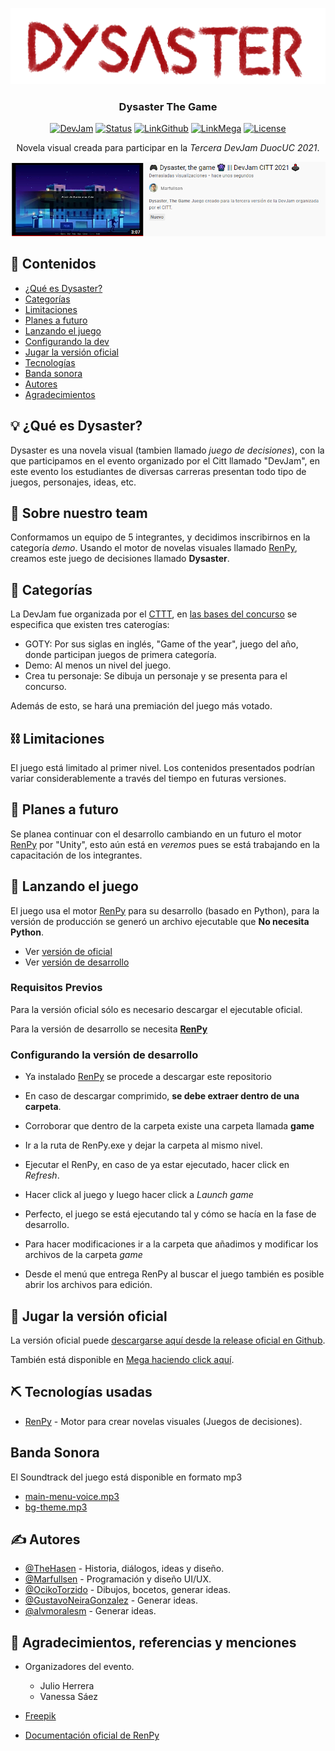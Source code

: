 <p align="center">
  <a href="" rel="noopener">
 <img src="./docs/img/dysaster_logo.png" alt="Dysaster-Logo"></a>
</p>
<h3 align="center">Dysaster The Game</h3>

<div align="center">

[![DevJam](https://img.shields.io/badge/DevJam-2021-orange.svg)](https://docs.google.com/forms/d/e/1FAIpQLSdQFEUlpttL8WKLO-f7Y4vaY5h5CQIiD4bUcH9Q2Uu4XNGE9A/viewform)
[![Status](https://img.shields.io/badge/status-active-success.svg)](https://github.com/Marfullsen/dysaster-the-game/releases/download/v0.1'/Dysaster-Demo.0.1.zip)
[![LinkGithub](https://img.shields.io/badge/Descargar-Aquí-lightgray.svg)](https://github.com/Marfullsen/dysaster-the-game/releases/download/v0.1'/Dysaster-Demo.0.1.zip)
[![LinkMega](https://img.shields.io/badge/Descargar-MEGA-red.svg)](https://mega.nz/file/hwsmiLLZ#a0zaN0IOcbFtz6-nyeobp5S1ET0ZO6kWOfkqQs8ltl0)
[![License](https://img.shields.io/badge/license-MIT-blue.svg)](LICENSE.md)

</div>

<p align="center"> Novela visual creada para participar en la <i>Tercera DevJam DuocUC 2021</i>.
    <br> 
</p>

<p align="center">
  <a href="https://youtu.be/0xikvMZl2nY" rel="noopener">
    <img src="./docs/img/video-yt.png" alt="Vídio-Yutup">
  </a>
</p>

## 📝 Contenidos

- [¿Qué es Dysaster?](#demo)
- [Categorías](#categorias)
- [Limitaciones](#limitations)
- [Planes a futuro](#future_scope)
- [Lanzando el juego](#getting_started)
- [Configurando la dev](#dev)
- [Jugar la versión oficial](#usage)
- [Tecnologías](#tech_stack)
- [Banda sonora](#soundtrack)
- [Autores](#authors)
- [Agradecimientos](#acknowledgments)


## 💡 ¿Qué es Dysaster? <a name = "demo"></a>

Dysaster es una novela visual (tambien llamado _juego de decisiones_), con la que participamos en el evento organizado por el Citt llamado "DevJam",
en este evento los estudiantes de diversas carreras presentan todo tipo de juegos, personajes, ideas, etc.

## 🏁 Sobre nuestro team

Conformamos un equipo de 5 integrantes, y decidimos inscribirnos en la categoría *demo*.
Usando el motor de novelas visuales llamado [RenPy](https://www.renpy.org/), creamos este juego de decisiones llamado __Dysaster__.

## 🧐 Categorías <a name = "categorias"></a>

La DevJam fue organizada por el [CTTT](https://beacons.page/citt.duocuc), en [las bases del concurso](https://docs.google.com/document/d/1vkKhEZsnZai61lMFDaIjd1TNPfzA5MK7DmYnEyKL26g) se especifica que existen tres caterogías:
- GOTY: Por sus siglas en inglés, "Game of the year", juego del año, donde participan juegos de primera categoría.
- Demo: Al menos un nivel del juego.
- Crea tu personaje: Se dibuja un personaje y se presenta para el concurso.

Además de esto, se hará una premiación del juego más votado.
## ⛓️ Limitaciones <a name = "limitations"></a>

El juego está limitado al primer nivel.
Los contenidos presentados podrían variar considerablemente a través del tiempo en futuras versiones.

## 🚀 Planes a futuro <a name = "future_scope"></a>

Se planea continuar con el desarrollo cambiando en un futuro el motor [RenPy](https://www.renpy.org/) por "Unity",
esto aún está en _veremos_ pues se está trabajando en la capacitación de los integrantes.

## 🏁 Lanzando el juego <a name = "getting_started"></a>

El juego usa el motor [RenPy](https://www.renpy.org/) para su desarrollo (basado en Python),
para la versión de producción se generó un archivo ejecutable que **No necesita Python**.

- Ver [versión de oficial](#usage)
- Ver [versión de desarrollo](#dev)

### Requisitos Previos

Para la versión oficial sólo es necesario descargar el ejecutable oficial.

Para la versión de desarrollo se necesita **[RenPy](https://www.renpy.org/)**

### Configurando la versión de desarrollo  <a name = "dev"></a>

- Ya instalado [RenPy](https://www.renpy.org/) se procede a descargar este repositorio
- En caso de descargar comprimido, **se debe extraer dentro de una carpeta**.
- Corroborar que dentro de la carpeta existe una carpeta llamada **game**
- Ir a la ruta de RenPy.exe y dejar la carpeta al mismo nivel.
- Ejecutar el RenPy, en caso de ya estar ejecutado, hacer click en _Refresh_.
- Hacer click al juego y luego hacer click a _Launch game_
- Perfecto, el juego se está ejecutando tal y cómo se hacía en la fase de desarrollo.

- Para hacer modificaciones ir a la carpeta que añadimos y modificar los archivos de la carpeta _game_
- Desde el menú que entrega RenPy al buscar el juego también es posible abrir los archivos para edición.

## 🎈 Jugar la versión oficial <a name="usage"></a>

La versión oficial puede [descargarse aquí desde la release oficial en Github](https://github.com/Marfullsen/dysaster-the-game/releases/download/v0.1'/Dysaster-Demo.0.1.zip).

También está disponible en [Mega haciendo click aquí](https://mega.nz/file/hwsmiLLZ#a0zaN0IOcbFtz6-nyeobp5S1ET0ZO6kWOfkqQs8ltl0).

## ⛏️ Tecnologías usadas <a name = "tech_stack"></a>

- [RenPy](https://www.renpy.org/) - Motor para crear novelas visuales (Juegos de decisiones).

## Banda Sonora  <a name = "soundtrack"></a>

El Soundtrack del juego está disponible en formato mp3
- [main-menu-voice.mp3](./game/audio/main-menu-voice.mp3)
- [bg-theme.mp3](./game/audio/bg-theme.mp3)

## ✍️ Autores <a name = "authors"></a>

- [@TheHasen](https://github.com/TheHasen) - Historia, diálogos, ideas y diseño.
- [@Marfullsen](https://github.com/Marfullsen) - Programación y diseño UI/UX.
- [@OcikoTorzido](https://github.com/Ocikotorzido) - Dibujos, bocetos, generar ideas.
- [@GustavoNeiraGonzalez](https://github.com/GustavoNeiraGonzalez) - Generar ideas.
- [@alvmoralesm](https://github.com/alvmoralesm) - Generar ideas.

## 🎉 Agradecimientos, referencias y menciones <a name = "acknowledgments"></a>

- Organizadores del evento.
  - Julio Herrera
  - Vanessa Sáez

- [Freepik](https://www.freepik.com/free-photos-vectors/)
- [Documentación oficial de RenPy](https://www.renpy.org/doc/html/index.html)